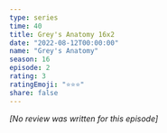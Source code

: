 ```yaml
---
type: series
time: 40
title: Grey's Anatomy 16x2
date: "2022-08-12T00:00:00"
name: "Grey's Anatomy"
season: 16
episode: 2
rating: 3
ratingEmoji: "⭐️⭐️⭐️"
share: false
---
```


*[No review was written for this episode]*